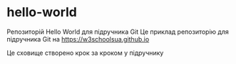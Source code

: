 # hello-world
Репозиторій Hello World для підручника Git
Це приклад репозиторію для підручника Git на https://w3schoolsua.github.io

Це сховище створено крок за кроком у підручнику